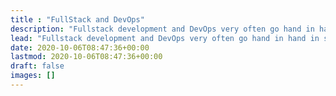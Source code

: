 ```yaml
---
title : "FullStack and DevOps"
description: "Fullstack development and DevOps very often go hand in hand in some areas. Therefore, it is often the case that everyone can work together on everything and everyone has a sound understanding of how the individual components interact."
lead: "Fullstack development and DevOps very often go hand in hand in some areas. Therefore, it is often the case that everyone can work together on everything and everyone has a sound understanding of how the individual components interact."
date: 2020-10-06T08:47:36+00:00
lastmod: 2020-10-06T08:47:36+00:00
draft: false
images: []
---
```

